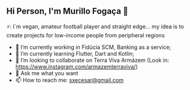 ## Hi Person, I'm Murillo Fogaça 👋

⚡: I´m vegan, amateur football player and straight edge... my idea is to create projects for low-income people from peripheral regions

- 🔭 I’m currently working in Fidúcia SCM, Banking as a service;
- 🌱 I’m currently learning Flutter, Dart and Kotlin;
- 👯 I’m looking to collaborate on Terra Viva Armázem (Look in: https://www.instagram.com/armazemterraviva/)
- 💬 Ask me what you want
- 📫 How to reach me: sxecesar@gmail.com 
